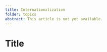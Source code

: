 ```yaml
---
title: Internationalization
folder: topics
abstract: This article is not yet available.
---
```


# Title
